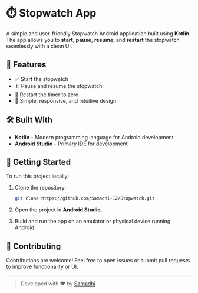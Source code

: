 # ⏱️ Stopwatch App

A simple and user-friendly Stopwatch Android application built using **Kotlin**. The app allows you to **start**, **pause**, **resume**, and **restart** the stopwatch seamlessly with a clean UI.

## 📱 Features

* ✅ Start the stopwatch
* ⏸️ Pause and resume the stopwatch
* 🔄 Restart the timer to zero
* 🧽 Simple, responsive, and intuitive design

## 🛠️ Built With

* **Kotlin** - Modern programming language for Android development
* **Android Studio** - Primary IDE for development


## 🚀 Getting Started

To run this project locally:

1. Clone the repository:

   ```bash
   git clone https://github.com/Samadhi-12/Stopwatch.git
   ```

2. Open the project in **Android Studio**.

3. Build and run the app on an emulator or physical device running Android.

## 🤝 Contributing

Contributions are welcome! Feel free to open issues or submit pull requests to improve functionality or UI.


---

> Developed with ❤️ by [Samadhi](https://github.com/Samadhi-12)
